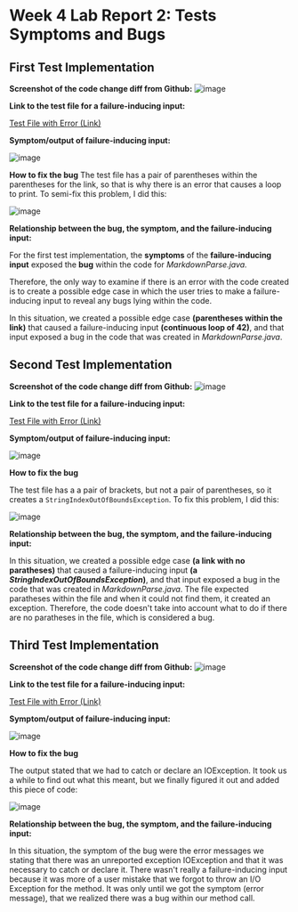 # Week 4 Lab Report 2: Tests Symptoms and Bugs #
## First Test Implementation ##

**Screenshot of the code change diff from Github:**
![image](https://user-images.githubusercontent.com/97646041/151636751-e672b446-b7a1-4299-aa6f-aa4d04f71c37.png)


**Link to the test file for a failure-inducing input:**

[Test File with Error (Link)](https://github.com/Doughster/markdown-parse/commit/20e6ce31df65b4a398590f1e15d385dd5569867a)

**Symptom/output of failure-inducing input:**

![image](https://user-images.githubusercontent.com/97646041/151634542-e56e1556-4c9a-4628-bdd1-221fd97b4d0d.png)

**How to fix the bug**
The test file has a pair of parentheses within the parentheses for the link, so that is why there is an error that causes a loop to print. To semi-fix this problem, I did this:

![image](https://user-images.githubusercontent.com/97646041/151635143-94ce1ed8-90ca-479f-bae9-b5c7cf095b95.png)



**Relationship between the bug, the symptom, and the failure-inducing input:**

For the first test implementation, the **symptoms** of the **failure-inducing input** exposed the **bug** within the code for *MarkdownParse.java.*

Therefore, the only way to examine if there is an error with the code created is to create a possible edge case in which the user tries to make a 
failure-inducing input to reveal any bugs lying within the code.

In this situation, we created a possible edge case **(parentheses within the link)** that caused a failure-inducing input **(continuous loop of 42)**, and that input
exposed a bug in the code that was created in *MarkdownParse.java*.

## Second Test Implementation ##


**Screenshot of the code change diff from Github:**
![image](https://user-images.githubusercontent.com/97646041/151636755-8b973e49-b0c0-4ac5-8194-3989295f0acf.png)


**Link to the test file for a failure-inducing input:**

[Test File with Error (Link)](https://github.com/Doughster/markdown-parse/commit/d5bf8446ebdd46e56890fa4962a854b321aff29c)

**Symptom/output of failure-inducing input:**

![image](https://user-images.githubusercontent.com/97646041/151635517-d297d59d-c5c6-42af-8c16-274380698082.png)

**How to fix the bug**

The test file has a a pair of brackets, but not a pair of parentheses, so it creates a `StringIndexOutOfBoundsException`. To fix this problem, I did this:

![image](https://user-images.githubusercontent.com/97646041/151636263-7b2579b6-0375-4bf4-bc06-916eafb49d16.png)



**Relationship between the bug, the symptom, and the failure-inducing input:**

In this situation, we created a possible edge case **(a link with no paratheses)** that caused a failure-inducing input **(a _StringIndexOutOfBoundsException_)**, and that input
exposed a bug in the code that was created in *MarkdownParse.java*. The file expected paratheses within the file and when it could not find them, it created an exception. Therefore, 
the code doesn't take into account what to do if there are no paratheses in the file, which is considered a bug.

## Third Test Implementation ##


**Screenshot of the code change diff from Github:**
![image](https://user-images.githubusercontent.com/97646041/151636915-ad818cfb-cea8-426b-9afd-e3a9f79d6898.png)


**Link to the test file for a failure-inducing input:**

[Test File with Error (Link)](https://github.com/Doughster/markdown-parse/commit/610b29a5effb3fee64a4853b9067e603df94db84)

**Symptom/output of failure-inducing input:**

![image](https://user-images.githubusercontent.com/97646041/151637100-753bec25-e241-49e6-b69d-25284566ab7a.png)

**How to fix the bug**

The output stated that we had to catch or declare an IOException. It took us a while to find out what this meant, but we finally figured it out and added this piece of code:

![image](https://user-images.githubusercontent.com/97646041/151637275-13dee627-d413-4dd7-bdfe-240a07ab92a0.png)



**Relationship between the bug, the symptom, and the failure-inducing input:**

In this situation, the symptom of the bug were the error messages we stating that there was an unreported exception IOException and that it was necessary to catch or declare it.
There wasn't really a failure-inducing input because it was more of a user mistake that we forgot to throw an I/O Exception for the method. It was only until we got the symptom (error message),
that we realized there was a bug within our method call.

